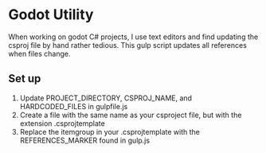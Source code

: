 # Godot Utility
When working on godot C# projects, I use text editors and find updating the csproj
file by hand rather tedious. This gulp script updates all references when files change.

## Set up
1. Update PROJECT_DIRECTORY, CSPROJ_NAME, and HARDCODED_FILES in gulpfile.js
2. Create a file with the same name as your csproject file, but with the extension .csprojtemplate
3. Replace the itemgroup in your .csprojtemplate with the REFERENCES_MARKER found in gulp.js
